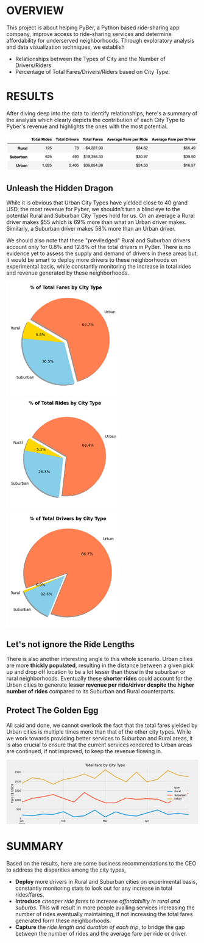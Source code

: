 # OVERVIEW 
  This project is about helping PyBer, a Python based ride-sharing app company, improve access to ride-sharing services and determine affordability for underserved neighborhoods. Through exploratory analysis and data visualization techniques, we establish  
  * Relationships between the Types of City and the Number of Drivers/Riders 
  * Percentage of Total Fares/Drivers/Riders based on City Type.

# RESULTS 
  After diving deep into the data to identify relationships, here's a summary of the analysis which clearly depicts the contribution of each City Type to Pyber's revenue and highlights the ones with the most potential.
  
  <p><img src="https://github.com/yazhcodes/PyBer_Analysis/blob/main/Resources/Summary%20Dataframe.png"></p>
  
## Unleash the Hidden Dragon
   While it is obvious that Urban City Types have yielded close to 40 grand USD, the most revenue for Pyber, we shouldn't turn a blind eye to the potential Rural and Suburban City Types hold for us. On an average a Rural driver makes $55 which is 69% more than what an Urban driver makes. Similarly, a Suburban driver makes 58% more than an Urban driver. 
  
   We should also note that these "previledged" Rural and Suburban drivers account only for 0.8% and 12.8% of the total drivers in PyBer. There is no evidence yet to assess the supply and demand of drivers in these areas but, it would be smart to deploy more drivers to these neighborhoods on experimental basis, while constantly monitoring the increase in total rides and revenue generated by these neighborhoods.  
 <p align="centre">
 <img width="300" src="https://github.com/yazhcodes/PyBer_Analysis/blob/main/Resources/Fig5.png">
 <img width="300" src="https://github.com/yazhcodes/PyBer_Analysis/blob/main/Resources/Fig6.png">
 <img width="300" src="https://github.com/yazhcodes/PyBer_Analysis/blob/main/Resources/Fig7.png"> 
 </p>
 
  
## Let's not ignore the Ride Lengths
  There is also another interesting angle to this whole scenario. Urban cities are more **thickly populated**, resulting in the distance between a given pick up and drop off location to be a lot lesser than those in the suburban or rural neighborhoods. Eventually these **shorter rides** could account for the Urban cities to generate **lesser revenue per ride/driver despite the higher number of rides** compared to its Suburban and Rural counterparts.
  
##  Protect The Golden Egg
  All said and done, we cannot overlook the fact that the total fares yielded by Urban cities is multiple times more than that of the other city types. While we work towards providing better services to Suburban and Rural areas, it is also crucial to ensure that the current services rendered to Urban areas are continued, if not improved, to keep the revenue flowing in.
  
  <img src="https://github.com/yazhcodes/PyBer_Analysis/blob/main/Resources/PyBer_fare_summary.png">

# SUMMARY 
  Based on the results, here are some business recommendations to the CEO to address the disparities among the city types,
   * **Deploy** more drivers in Rural and Suburban cities on experimental basis, constantly monitoring stats to look out for any increase in total rides/fares.
   * **Introduce** _cheaper ride fares_ to increase _affordability in rural and suburbs_. This will result in more people availing services increasing the number of rides eventually maintaining, if not increasing the total fares generated form these neighborhoods.
   * **Capture** the _ride length and duration of each trip_, to bridge the gap between the number of rides and the average fare per ride or driver.
